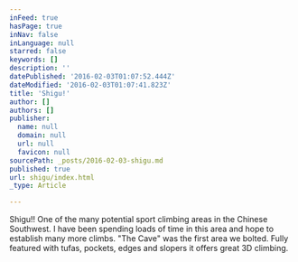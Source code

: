 ```yaml
---
inFeed: true
hasPage: true
inNav: false
inLanguage: null
starred: false
keywords: []
description: ''
datePublished: '2016-02-03T01:07:52.444Z'
dateModified: '2016-02-03T01:07:41.823Z'
title: 'Shigu!'
author: []
authors: []
publisher:
  name: null
  domain: null
  url: null
  favicon: null
sourcePath: _posts/2016-02-03-shigu.md
published: true
url: shigu/index.html
_type: Article

---
```

Shigu!! One of the many potential sport climbing areas in the Chinese Southwest. I have been spending loads of time in this area and hope to establish many more climbs. "The Cave" was the first area we bolted. Fully featured with tufas, pockets, edges and slopers it offers great 3D climbing.